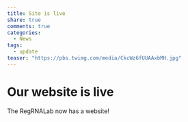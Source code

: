 ```yaml
---
title: Site is live
share: true
comments: true
categories: 
  - News 
tags:
  - update
teaser: "https://pbs.twimg.com/media/CkcWz6fUUAAxbMH.jpg"
---
```


# Our website is live

The RegRNALab now has a website!

